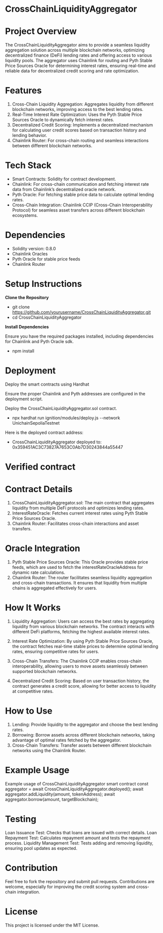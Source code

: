 # CrossChainLiquidityAggregator

# Project Overview

The CrossChainLiquidityAggregator aims to provide a seamless liquidity aggregation solution across multiple blockchain networks, optimizing decentralized finance (DeFi) lending rates and offering access to various liquidity pools. The aggregator uses Chainlink for routing and Pyth Stable Price Sources Oracle for determining interest rates, ensuring real-time and reliable data for decentralized credit scoring and rate optimization.

# Features
1. Cross-Chain Liquidity Aggregation: Aggregates liquidity from different blockchain networks, improving access to the best lending rates.
2. Real-Time Interest Rate Optimization: Uses the Pyth Stable Price Sources Oracle to dynamically fetch interest rates.
3. Decentralized Credit Scoring: Implements a decentralized mechanism for calculating user credit scores based on transaction history and lending behavior.
4. Chainlink Router: For cross-chain routing and seamless interactions between different blockchain networks.

# Tech Stack
- Smart Contracts: Solidity for contract development.
- Chainlink: For cross-chain communication and fetching interest rate data from Chainlink’s decentralized oracle network.
- Pyth Oracle: For fetching stable price data to calculate optimal lending rates.
- Cross-Chain Integration: Chainlink CCIP (Cross-Chain Interoperability Protocol) for seamless asset transfers across different blockchain ecosystems.

# Dependencies
- Solidity version: 0.8.0
- Chainlink Oracles
- Pyth Oracle for stable price feeds
- Chainlink Router

# Setup Instructions
**Clone the Repository**
- git clone https://github.com/yourusername/CrossChainLiquidityAggregator.git
- cd CrossChainLiquidityAggregator

**Install Dependencies**

Ensure you have the required packages installed, including dependencies for Chainlink and Pyth Oracle sdk.
- npm install

# Deployment

Deploy the smart contracts using Hardhat

Ensure the proper Chainlink and Pyth addresses are configured in the deployment script.

Deploy the CrossChainLiquidityAggregator.sol contract.

- npx hardhat run ignition/modules/deploy.js --network UnichainSepoliaTestnet

Here is the deployed contract address:
- CrossChainLiquidityAggregator deployed to: 0x359451AC3C73827A7653C0Ab7D30243844a55447

# Verified contract



# Contract Details
1. CrossChainLiquidityAggregator.sol: The main contract that aggregates liquidity from multiple DeFi protocols and optimizes lending rates.
2. InterestRateOracle: Fetches current interest rates using Pyth Stable Price Sources Oracle.
3. Chainlink Router: Facilitates cross-chain interactions and asset transfers.

# Oracle Integration
1. Pyth Stable Price Sources Oracle:
This Oracle provides stable price feeds, which are used to fetch the interestRateOracleAddress for dynamic rate calculations.
2. Chainlink Router:
The router facilitates seamless liquidity aggregation and cross-chain transactions. It ensures that liquidity from multiple chains is aggregated effectively for users.


# How It Works
1. Liquidity Aggregation: Users can access the best rates by aggregating liquidity from various blockchain networks. The contract interacts with different DeFi platforms, fetching the highest available interest rates.

2. Interest Rate Optimization: By using Pyth Stable Price Sources Oracle, the contract fetches real-time stable prices to determine optimal lending rates, ensuring competitive rates for users.

3. Cross-Chain Transfers: The Chainlink CCIP enables cross-chain interoperability, allowing users to move assets seamlessly between supported blockchain networks.

4. Decentralized Credit Scoring: Based on user transaction history, the contract generates a credit score, allowing for better access to liquidity at competitive rates.

# How to Use

1. Lending: Provide liquidity to the aggregator and choose the best lending rates.
2. Borrowing: Borrow assets across different blockchain networks, taking advantage of optimal rates fetched by the aggregator.
3. Cross-Chain Transfers: Transfer assets between different blockchain networks using the Chainlink Router.

# Example Usage

Example usage of CrossChainLiquidityAggregator smart contract
const aggregator = await CrossChainLiquidityAggregator.deployed();
await aggregator.addLiquidity(amount, tokenAddress);
await aggregator.borrow(amount, targetBlockchain);

# Testing
Loan Issuance Test: Checks that loans are issued with correct details.
Loan Repayment Test: Calculates repayment amount and tests the repayment process.
Liquidity Management Test: Tests adding and removing liquidity, ensuring pool updates as expected.

# Contribution
Feel free to fork the repository and submit pull requests. Contributions are welcome, especially for improving the credit scoring system and cross-chain integration.

# License
This project is licensed under the MIT License.